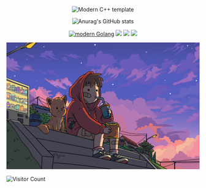 <div id="title" align=center>

![Modern C++ template][github-sub-title:img]

![Anurag's GitHub stats](https://github-readme-stats.vercel.app/api?username=yaoyaochil&show_icons=true&theme=synthwave)

[![modern Golang](https://img.shields.io/badge/code-Modern%20Golang-blue)]() 
![](https://img.shields.io/badge/讨厌-考试-yellow) 
![](https://img.shields.io/badge/性格-慢热-red) 
![](https://img.shields.io/badge/爱好-搞钱-red)

</div>

![头像](image/avatar.jpg)

![Visitor Count](https://profile-counter.glitch.me/yaoyaochil/count.svg)

[github-sub-title:img]: https://readme-typing-svg.herokuapp.com?font=Segoe+Script&center=true&lines=Welcome+to+my+GitHub+Profile!;I'm+yaoyaochil;Nice+to+meet+you!